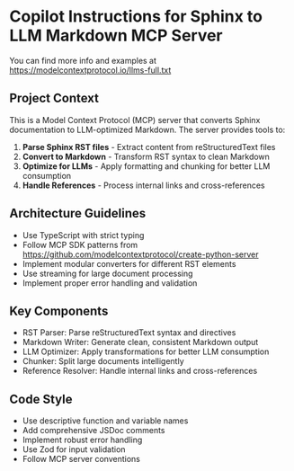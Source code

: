 # Copilot Instructions for Sphinx to LLM Markdown MCP Server

<!-- Use this file to provide workspace-specific custom instructions to Copilot. For more details, visit https://code.visualstudio.com/docs/copilot/copilot-customization#_use-a-githubcopilotinstructionsmd-file -->

You can find more info and examples at https://modelcontextprotocol.io/llms-full.txt

## Project Context
This is a Model Context Protocol (MCP) server that converts Sphinx documentation to LLM-optimized Markdown. The server provides tools to:

1. **Parse Sphinx RST files** - Extract content from reStructuredText files
2. **Convert to Markdown** - Transform RST syntax to clean Markdown
3. **Optimize for LLMs** - Apply formatting and chunking for better LLM consumption
4. **Handle References** - Process internal links and cross-references

## Architecture Guidelines
- Use TypeScript with strict typing
- Follow MCP SDK patterns from https://github.com/modelcontextprotocol/create-python-server
- Implement modular converters for different RST elements
- Use streaming for large document processing
- Implement proper error handling and validation

## Key Components
- RST Parser: Parse reStructuredText syntax and directives
- Markdown Writer: Generate clean, consistent Markdown output
- LLM Optimizer: Apply transformations for better LLM consumption
- Chunker: Split large documents intelligently
- Reference Resolver: Handle internal links and cross-references

## Code Style
- Use descriptive function and variable names
- Add comprehensive JSDoc comments
- Implement robust error handling
- Use Zod for input validation
- Follow MCP server conventions
